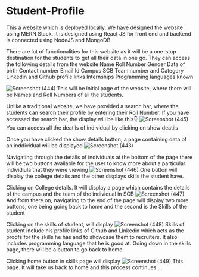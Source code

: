 # Student-Profile

This a website which is deployed locally. We have designed the website using MERN Stack. It is designed using React JS for front end and backend is connected using NodeJS and MongoDB

There are lot of functionalities for this website as it will be a one-stop destination for the students to get all their data in one go.
They can access the following details from the website
Name
Roll Number
Gender
Data of birth
Contact number
Email Id
Campus
SCB Team number and Category
Linkedin and Github profile links
Internships
Programming languages known


![Screenshot (444)](https://user-images.githubusercontent.com/85881386/219917925-fa042c4e-7a0a-44ef-ad6d-f3a1650baf29.png)
This will be initial page of the website, where there will be Names and Roll Numbers of all the students.

Unlike a traditional website, we have provided a search bar, where the students can search their profile by entering their Roll Number.
If you have accessed the search bar, the display will be like this👇
![Screenshot (445)](https://user-images.githubusercontent.com/85881386/219918496-7fb1f78b-18c4-44e0-94dd-9d97d8a173cf.png)
You can access all the deatils of individual by clicking on show deatils

Once you have clicked the show details button, a page containing data of an inddividual will be displayed
![Screenshot (443)](https://user-images.githubusercontent.com/85881386/219919617-93899978-20cd-42e4-8d96-8ff6c65ad230.png)

Navigating through the details of individuals at the bottom of the page there will be two buttons available for the user to know more about a particular individiula that they were viewing
![Screenshot (446)](https://user-images.githubusercontent.com/85881386/219920323-3f616700-01fd-4a1e-aaa3-d76362b22568.png)
One button will display the college details and the other displays skills the student have.

Clicking on College details. It will display a page which contains the details of the campus and the team of the individual in SCB
![Screenshot (447)](https://user-images.githubusercontent.com/85881386/219920825-8989d8ef-c179-40b3-8d3f-c3ec0d2d6d9d.png)
And from there on, navigating to the end of the page will display two more buttons, one being going back to home and the second is the Skills of the student

Clicking on the skills of student, will display
![Screenshot (448)](https://user-images.githubusercontent.com/85881386/219921111-201cca51-7161-4d83-8692-1a7738242155.png)
Skills of student include his profile links of Github and Linkedin which acts as the proofs for the skills he has and to showcase them to recruiters.
It also includes programming language that he is good at.
Going down in the skills page, there will be a button to go back to home.

Clicking home button in skills page will display
![Screenshot (449)](https://user-images.githubusercontent.com/85881386/219921630-436e396c-3f19-412d-b020-c31d3c03d9b2.png)
This page.
It will take us back to home and this process continues....
